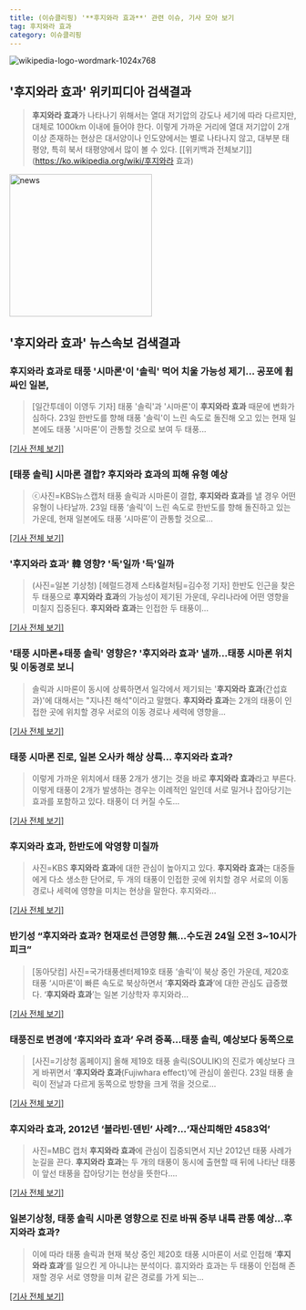 ```yaml
---
title: (이슈클리핑) '**후지와라 효과**' 관련 이슈, 기사 모아 보기
tag: 후지와라 효과
category: 이슈클리핑
---
```

![wikipedia-logo-wordmark-1024x768](https://user-images.githubusercontent.com/42597476/44503234-41136a80-a6d0-11e8-9071-6fc6418eafe4.png)
## **'**후지와라 효과**'** 위키피디아 검색결과
>**후지와라 효과**가 나타나기 위해서는 열대 저기압의 강도나 세기에 따라 다르지만, 대체로 1000km 이내에 들어야 한다. 이렇게 가까운 거리에 열대 저기압이 2개 이상 존재하는 현상은 대서양이나 인도양에서는 별로 나타나지 않고, 대부분 태평양, 특히 북서 태평양에서 많이 볼 수 있다.
[[위키백과 전체보기]](https://ko.wikipedia.org/wiki/후지와라 효과)

<img width="250" alt="news" src="https://user-images.githubusercontent.com/42597476/44503468-74a2c480-a6d1-11e8-96ce-d3a2ce3119a1.png">

## **'**후지와라 효과**'** 뉴스속보 검색결과
### **후지와라 효과**로 태풍 '시마론'이 '솔릭' 먹어 치울 가능성 제기… 공포에 휩싸인 일본,

>[일간투데이 이영두 기자] 태풍 '솔릭'과 '시마론'이 **후지와라 효과** 때문에 변화가 심하다. 23일 한반도를 향해 태풍 '솔릭'이 느린 속도로 돌진해 오고 있는 현재 일본에도 태풍 '시마론'이 관통할 것으로 보여 두 태풍...

[[기사 전체 보기]](http://www.dtoday.co.kr/news/articleView.html?idxno=275978)

### [태풍 솔릭] 시마론 결합? **후지와라 효과**의 피해 유형 예상

>ⓒ사진=KBS뉴스캡처 태풍 솔릭과 시마론이 결합, **후지와라 효과**를 낼 경우 어떤 유형이 나타날까. 23일 태풍 ‘솔릭’이 느린 속도로 한반도를 향해 돌진하고 있는 가운데, 현재 일본에도 태풍 ‘시마론’이 관통할 것으로...

[[기사 전체 보기]](http://www.dailian.co.kr/news/view/734478/?sc=naver)

### '**후지와라 효과**' 韓 영향? '독'일까 '득'일까

>(사진=일본 기상청) [헤럴드경제 스타&컬처팀=김수정 기자] 한반도 인근을 찾은 두 태풍으로 **후지와라 효과**의 가능성이 제기된 가운데, 우리나라에 어떤 영향을 미칠지 집중된다. **후지와라 효과**는 인접한 두 태풍이...

[[기사 전체 보기]](http://biz.heraldcorp.com/culture/view.php?ud=201808231000218060107_1)

### '태풍 시마론+태풍 솔릭' 영향은? '**후지와라 효과**' 낼까…태풍 시마론 위치 및 이동경로 보니

>솔릭과 시마론이 동시에 상륙하면서 일각에서 제기되는 '**후지와라 효과**(간섭효과)'에 대해서는 "지나친 해석"이라고 말했다. **후지와라 효과**는 2개의 태풍이 인접한 곳에 위치할 경우 서로의 이동 경로나 세력에 영향을...

[[기사 전체 보기]](http://www.etoday.co.kr/news/section/newsview.php?idxno=1655265)

### 태풍 시마론 진로, 일본 오사카 해상 상륙… **후지와라 효과**?

>이렇게 가까운 위치에서 태풍 2개가 생기는 것을 바로 **후지와라 효과**라고 부른다. 이렇게 태풍이 2개가 발생하는 경우는 이례적인 일인데 서로 밀거나 잡아당기는 효과를 포함하고 있다. 태풍이 더 커질 수도...

[[기사 전체 보기]](http://moneys.mt.co.kr/news/mwView.php?no=2018082307358023838)

### **후지와라 효과**, 한반도에 악영향 미칠까

>사진=KBS **후지와라 효과**에 대한 관심이 높아지고 있다. **후지와라 효과**는 대중들에게 다소 생소한 단어로, 두 개의 태풍이 인접한 곳에 위치할 경우 서로의 이동 경로나 세력에 영향을 미치는 현상을 말한다. 후지와라...

[[기사 전체 보기]](http://www.gukjenews.com/news/articleView.html?idxno=979354)

### 반기성 “**후지와라 효과**? 현재로선 큰영향 無…수도권 24일 오전 3~10시가 피크”

>[동아닷컴] 사진=국가태풍센터제19호 태풍 ‘솔릭’이 북상 중인 가운데, 제20호 태풍 ‘시마론’이 빠른 속도로 북상하면서 ‘**후지와라 효과**’에 대한 관심도 급증했다. ‘**후지와라 효과**’는 일본 기상학자 후지와라...

[[기사 전체 보기]](http://news.donga.com/3/all/20180823/91637328/2)

### 태풍진로 변경에 ‘**후지와라 효과**’ 우려 증폭…태풍 솔릭, 예상보다 동쪽으로

>[사진=기상청 홈페이지] 올해 제19호 태풍 솔릭(SOULIK)의 진로가 예상보다 크게 바뀌면서 ‘**후지와라 효과**(Fujiwhara effect)’에 관심이 쏠린다. 23일 태풍 솔릭이 전날과 다르게 동쪽으로 방향을 크게 꺾을 것으로...

[[기사 전체 보기]](http://www.ajunews.com/view/20180823083929896)

### **후지와라 효과**, 2012년 ‘볼라빈·덴빈’ 사례?...‘재산피해만 4583억’

>사진=MBC 캡처 **후지와라 효과**에 관심이 집중되면서 지난 2012년 태풍 사례가 눈길을 끈다. **후지와라 효과**는 두 개의 태풍이 동시에 출현할 때 뒤에 나타난 태풍이 앞선 태풍을 잡아당기는 현상을 뜻한다....

[[기사 전체 보기]](http://www.rpm9.com/news/article.html?id=20180823090044)

### 일본기상청, 태풍 솔릭 시마론 영향으로 진로 바꿔 중부 내륙 관통 예상…**후지와라 효과**?

>이에 따라 태풍 솔릭과 현재 북상 중인 제20호 태풍 시마론이 서로 인접해 ‘**후지와라 효과**’를 일으킨 게 아니냐는 분석이다. 휴지와라 효과는 두 태풍이 인접해 존재할 경우 서로 영향을 미쳐 같은 경로를 가게 되는...

[[기사 전체 보기]](http://www.yeongnam.com/mnews/newsview.do?mode=newsView&newskey=20180823.990010955504385)


